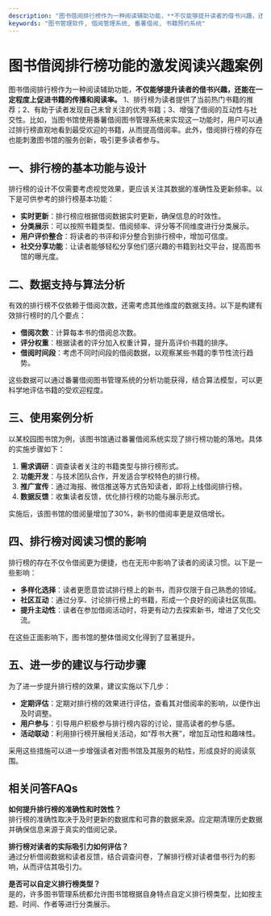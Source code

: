 ```yaml
---
description: "图书借阅排行榜作为一种阅读辅助功能，**不仅能够提升读者的借书兴趣，还能在一定程度上促进书籍的传播和阅读率。** 1、排行榜为读者提供了当前热门书籍的推荐；2、有助于读者发现自己未曾关注的优秀书籍；3、增强了借阅的互动性与社交性。比如，当图书馆使用番薯借阅图书管理系统来实现这一功能时，用户可以通过排行榜直观地看到最受欢迎的书籍，从而提高借阅率。此外，借阅排行榜的存在也能刺激图书馆的服务创新，吸引更多读者参与。"
keywords: "图书管理软件, 借阅管理系统, 番薯借阅, 书籍预约系统"
---
```

# 图书借阅排行榜功能的激发阅读兴趣案例

图书借阅排行榜作为一种阅读辅助功能，**不仅能够提升读者的借书兴趣，还能在一定程度上促进书籍的传播和阅读率。** 1、排行榜为读者提供了当前热门书籍的推荐；2、有助于读者发现自己未曾关注的优秀书籍；3、增强了借阅的互动性与社交性。比如，当图书馆使用番薯借阅图书管理系统来实现这一功能时，用户可以通过排行榜直观地看到最受欢迎的书籍，从而提高借阅率。此外，借阅排行榜的存在也能刺激图书馆的服务创新，吸引更多读者参与。

## **一、排行榜的基本功能与设计**

排行榜的设计不仅需要考虑视觉效果，更应该关注其数据的准确性及更新频率。以下是可供参考的排行榜基本功能：

- **实时更新**：排行榜应根据借阅数据实时更新，确保信息的时效性。
- **分类展示**：可以按照书籍类型、借阅频率、评分等不同维度进行分类展示。
- **用户评价整合**：将读者的书评和评分整合到排行榜中，增加可信度。
- **社交分享功能**：让读者能够轻松分享他们感兴趣的书籍到社交平台，提高图书馆的曝光度。

## **二、数据支持与算法分析**

有效的排行榜不仅依赖于借阅次数，还需考虑其他维度的数据支持。以下是构建有效排行榜时的几个要点：

- **借阅次数**：计算每本书的借阅总次数。
- **评分权重**：根据读者的评分加入权重计算，提升高评价书籍的排序。
- **借阅时间段**：考虑不同时间段的借阅数据，以观察某些书籍的季节性流行趋势。

这些数据可以通过番薯借阅图书管理系统的分析功能获得，结合算法模型，可以更科学地评估书籍的受欢迎程度。

## **三、使用案例分析**

以某校园图书馆为例，该图书馆通过番薯借阅系统实现了排行榜功能的落地。具体的实施步骤如下：

1. **需求调研**：调查读者关注的书籍类型与排行榜形式。
2. **功能开发**：与技术团队合作，开发适合学校特色的排行榜。
3. **推广宣传**：通过海报、微信推送等方式告知读者，即将上线借阅排行榜。
4. **数据反馈**：收集读者反馈，优化排行榜的功能与展示形式。

实施后，该图书馆的借阅量增加了30%，新书的借阅率更是双倍增长。

## **四、排行榜对阅读习惯的影响**

排行榜的存在不仅令借阅更为便捷，也在无形中影响了读者的阅读习惯。以下是一些影响：

- **多样化选择**：读者更愿意尝试排行榜上的新书，而非仅限于自己熟悉的领域。
- **社区互动**：通过分享、讨论排行榜上的书籍，形成一个良好的阅读社区氛围。
- **提升主动性**：读者在参加借阅活动时，将更有动力去探索新书，增进了文化交流。

在这些正面影响下，图书馆的整体借阅文化得到了显著提升。

## **五、进一步的建议与行动步骤**

为了进一步提升排行榜的效果，建议实施以下几步：

- **定期评估**：定期对排行榜的效果进行评估，查看其对借阅率的影响，以便作出及时调整。
- **用户参与**：引导用户积极参与排行榜内容的讨论，提高读者的参与感。
- **活动联动**：利用排行榜开展相关活动，如“荐书大赛”，增加互动性和趣味性。

采用这些措施可以进一步增强读者对图书馆及其服务的粘性，形成良好的阅读氛围。

## 相关问答FAQs

**如何提升排行榜的准确性和时效性？**  
排行榜的准确性取决于及时更新的数据库和可靠的数据来源。应定期清理历史数据并确保信息来源于真实的借阅记录。

**排行榜对读者的实际吸引力如何评估？**  
通过分析借阅数据和读者反馈，结合调查问卷，了解排行榜对读者借书行为的影响，从而评估其吸引力。

**是否可以自定义排行榜类型？**  
是的，许多图书管理系统都允许图书馆根据自身特点自定义排行榜类型，比如按主题、时间、作者等进行分类展示。
